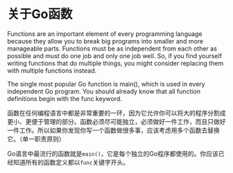 # 关于Go函数

Functions are an important element of every programming language because they allow
you to break big programs into smaller and more manageable parts. Functions must be as
independent from each other as possible and must do one job and only one job well. So, if
you find yourself writing functions that do multiple things, you might consider replacing
them with multiple functions instead.

The single most popular Go function is main(), which is used in every independent Go
program. You should already know that all function definitions begin with the func
keyword.

函数在任何编程语言中都是非常重要的一环，因为它允许你可以将大的程序分割成更小、更便于管理的部分。函数必须尽可能独立，必须做好一件工作，而且只做好一件工作。所以如果你发现你写一个函数做很多事，应该考虑用多个函数去替换它。（单一职责原则）

Go语言中最流行的函数就是`main()`，它是每个独立的Go程序都使用的。你应该已经知道所有的函数定义都以`func`关键字开头。


